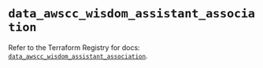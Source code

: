 # `data_awscc_wisdom_assistant_association`

Refer to the Terraform Registry for docs: [`data_awscc_wisdom_assistant_association`](https://registry.terraform.io/providers/hashicorp/awscc/0.70.0/docs/data-sources/wisdom_assistant_association).
